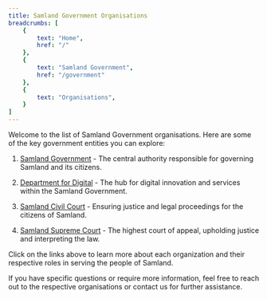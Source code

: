 ```yaml
---
title: Samland Government Organisations
breadcrumbs: [
    {
        text: "Home",
        href: "/"
    },
    {
        text: "Samland Government",
        href: "/government"
    },
    {
        text: "Organisations",
    }
]
---
```


Welcome to the list of Samland Government organisations. Here are some of the key government entities you can explore:

1. [Samland Government](/government/) - The central authority responsible for governing Samland and its citizens.

2. [Department for Digital](/government/organisations/department-for-digital) - The hub for digital innovation and services within the Samland Government.

3. [Samland Civil Court](/government/organisations/civil-court) - Ensuring justice and legal proceedings for the citizens of Samland.

4. [Samland Supreme Court](/government/organisations/supreme-court) - The highest court of appeal, upholding justice and interpreting the law.

Click on the links above to learn more about each organization and their respective roles in serving the people of Samland.

If you have specific questions or require more information, feel free to reach out to the respective organisations or contact us for further assistance.

